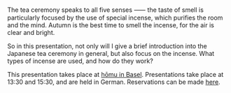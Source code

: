 The tea ceremony speaks to all five senses ⸺ the taste of smell is particularly focused by the use of special incense, which purifies the room and the mind. Autumn is the best time to smell the incense, for the air is clear and bright.

So in this presentation, not only will I give a brief introduction into the Japanese tea ceremony in general, but also focus on the incense. What types of incense are used, and how do they work?

This presentation takes place at [hōmu in Basel](https://homu.ch/). Presentations take place at 13:30 and 15:30, and are held in German. Reservations can be made [here](welcome@homu.ch).
